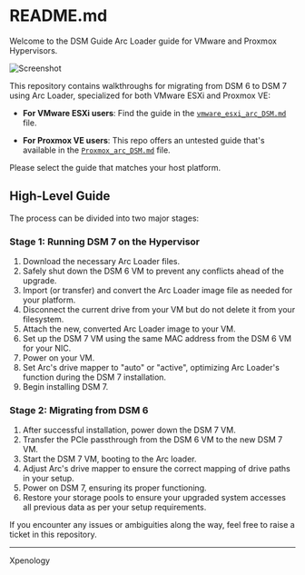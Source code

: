 # README.md

Welcome to the DSM Guide Arc Loader guide for VMware and Proxmox Hypervisors. 

![Screenshot](https://i.postimg.cc/tg6dJxKT/image.png)


This repository contains walkthroughs for migrating from DSM 6 to DSM 7 using Arc Loader, specialized for both VMware ESXi and Proxmox VE:

- **For VMware ESXi users**: Find the guide in the [`vmware_esxi_arc_DSM.md`](./vmware_esxi_arc_DSM.md) file.

- **For Proxmox VE users**: This repo offers an untested guide that's available in the [`Proxmox_arc_DSM.md`](./Proxmox_arc_DSM.md) file.

Please select the guide that matches your host platform. 

## High-Level Guide
The process can be divided into two major stages:

### Stage 1: Running DSM 7 on the Hypervisor
1. Download the necessary Arc Loader files.
2. Safely shut down the DSM 6 VM to prevent any conflicts ahead of the upgrade.
3. Import (or transfer) and convert the Arc Loader image file as needed for your platform.
4. Disconnect the current drive from your VM but do not delete it from your filesystem.
5. Attach the new, converted Arc Loader image to your VM.
6. Set up the DSM 7 VM using the same MAC address from the DSM 6 VM for your NIC.
7. Power on your VM.
8. Set Arc's drive mapper to "auto" or "active", optimizing Arc Loader's function during the DSM 7 installation.
9. Begin installing DSM 7.

### Stage 2: Migrating from DSM 6
1. After successful installation, power down the DSM 7 VM.
2. Transfer the PCIe passthrough from the DSM 6 VM to the new DSM 7 VM.
3. Start the DSM 7 VM, booting to the Arc loader.
4. Adjust Arc's drive mapper to ensure the correct mapping of drive paths in your setup.
5. Power on DSM 7, ensuring its proper functioning.
6. Restore your storage pools to ensure your upgraded system accesses all previous data as per your setup requirements.

If you encounter any issues or ambiguities along the way, feel free to raise a ticket in this repository.


---

Xpenology
